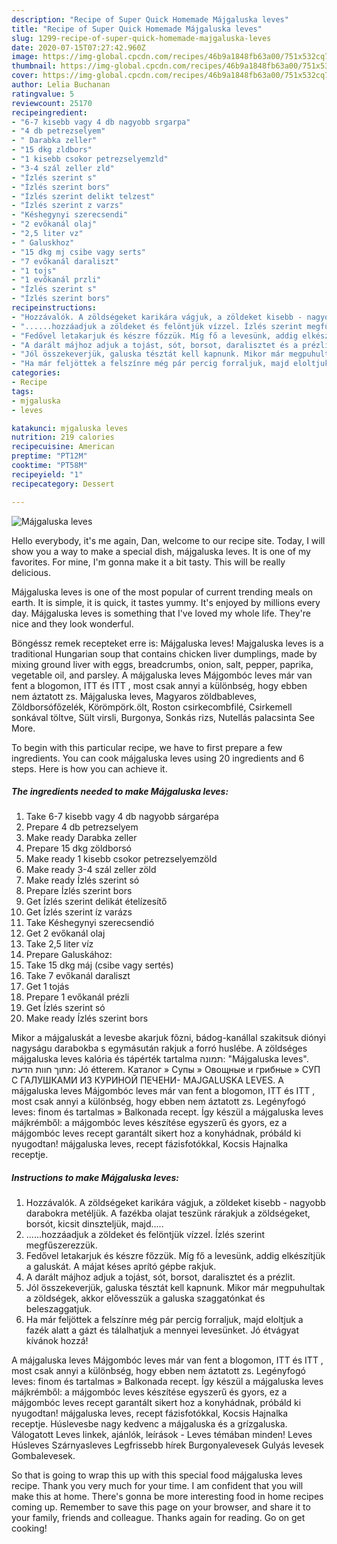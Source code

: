 ```yaml
---
description: "Recipe of Super Quick Homemade Májgaluska leves"
title: "Recipe of Super Quick Homemade Májgaluska leves"
slug: 1299-recipe-of-super-quick-homemade-majgaluska-leves
date: 2020-07-15T07:27:42.960Z
image: https://img-global.cpcdn.com/recipes/46b9a1848fb63a00/751x532cq70/majgaluska-leves-recept-foto.jpg
thumbnail: https://img-global.cpcdn.com/recipes/46b9a1848fb63a00/751x532cq70/majgaluska-leves-recept-foto.jpg
cover: https://img-global.cpcdn.com/recipes/46b9a1848fb63a00/751x532cq70/majgaluska-leves-recept-foto.jpg
author: Lelia Buchanan
ratingvalue: 5
reviewcount: 25170
recipeingredient:
- "6-7 kisebb vagy 4 db nagyobb srgarpa"
- "4 db petrezselyem"
- " Darabka zeller"
- "15 dkg zldbors"
- "1 kisebb csokor petrezselyemzld"
- "3-4 szál zeller zld"
- "Ízlés szerint s"
- "Ízlés szerint bors"
- "Ízlés szerint delikt telzest"
- "Ízlés szerint z varzs"
- "Késhegynyi szerecsendi"
- "2 evőkanál olaj"
- "2,5 liter vz"
- " Galuskhoz"
- "15 dkg mj csibe vagy serts"
- "7 evőkanál daraliszt"
- "1 tojs"
- "1 evőkanál przli"
- "Ízlés szerint s"
- "Ízlés szerint bors"
recipeinstructions:
- "Hozzávalók. A zöldségeket karikára vágjuk, a zöldeket kisebb - nagyobb darabokra metéljük. A fazékba olajat teszünk rárakjuk a zöldségeket, borsót, kicsit dinszteljük, majd....."
- "......hozzáadjuk a zöldeket és felöntjük vízzel. Ízlés szerint megfűszerezzük."
- "Fedővel letakarjuk és készre főzzük. Míg fő a levesünk, addig elkészítjük a galuskát. A májat késes aprító gépbe rakjuk."
- "A darált májhoz adjuk a tojást, sót, borsot, daralisztet és a prézlit."
- "Jól összekeverjük, galuska tésztát kell kapnunk. Mikor már megpuhultak a zöldségek, akkor elővesszük a galuska szaggatónkat és beleszaggatjuk."
- "Ha már feljöttek a felszínre még pár percig forraljuk, majd eloltjuk a fazék alatt a gázt és tálalhatjuk a mennyei levesünket. Jó étvágyat kívánok hozzá!"
categories:
- Recipe
tags:
- mjgaluska
- leves

katakunci: mjgaluska leves 
nutrition: 219 calories
recipecuisine: American
preptime: "PT12M"
cooktime: "PT58M"
recipeyield: "1"
recipecategory: Dessert

---
```



![Májgaluska leves](https://img-global.cpcdn.com/recipes/46b9a1848fb63a00/751x532cq70/majgaluska-leves-recept-foto.jpg)

Hello everybody, it's me again, Dan, welcome to our recipe site. Today, I will show you a way to make a special dish, májgaluska leves. It is one of my favorites. For mine, I'm gonna make it a bit tasty. This will be really delicious.

Májgaluska leves is one of the most popular of current trending meals on earth. It is simple, it is quick, it tastes yummy. It's enjoyed by millions every day. Májgaluska leves is something that I've loved my whole life. They're nice and they look wonderful.

Böngéssz remek recepteket erre is: Májgaluska leves! Majgaluska leves is a traditional Hungarian soup that contains chicken liver dumplings, made by mixing ground liver with eggs, breadcrumbs, onion, salt, pepper, paprika, vegetable oil, and parsley. A májgaluska leves Májgombóc leves már van fent a blogomon, ITT és ITT , most csak annyi a különbség, hogy ebben nem áztatott zs. Májgaluska leves, Magyaros zöldbableves, Zöldborsófőzelék, Körömpörk.ölt, Roston csirkecombfilé, Csirkemell sonkával töltve, Sült virsli, Burgonya, Sonkás rizs, Nutellás palacsinta See More.


To begin with this particular recipe, we have to first prepare a few ingredients. You can cook májgaluska leves using 20 ingredients and 6 steps. Here is how you can achieve it.

<!--inarticleads1-->

##### The ingredients needed to make Májgaluska leves:

1. Take 6-7 kisebb vagy 4 db nagyobb sárgarépa
1. Prepare 4 db petrezselyem
1. Make ready  Darabka zeller
1. Prepare 15 dkg zöldborsó
1. Make ready 1 kisebb csokor petrezselyemzöld
1. Make ready 3-4 szál zeller zöld
1. Make ready Ízlés szerint só
1. Prepare Ízlés szerint bors
1. Get Ízlés szerint delikát ételízesítő
1. Get Ízlés szerint íz varázs
1. Take Késhegynyi szerecsendió
1. Get 2 evőkanál olaj
1. Take 2,5 liter víz
1. Prepare  Galuskához:
1. Take 15 dkg máj (csibe vagy sertés)
1. Take 7 evőkanál daraliszt
1. Get 1 tojás
1. Prepare 1 evőkanál prézli
1. Get Ízlés szerint só
1. Make ready Ízlés szerint bors


Mikor a májgaluskát a levesbe akarjuk fõzni, bádog-kanállal szakitsuk diónyi nagyságu darabokba s egymásután rakjuk a forró huslébe. A zöldséges májgaluska leves kalória és tápérték tartalma תמונה: &#34;Májgaluska leves&#34;. מתוך חוות הדעת: Jó étterem. Каталог » Супы » Овощные и грибные » СУП С ГАЛУШКАМИ ИЗ КУРИНОЙ ПЕЧЕНИ- MAJGALUSKA LEVES. A májgaluska leves Májgombóc leves már van fent a blogomon, ITT és ITT , most csak annyi a különbség, hogy ebben nem áztatott zs. Legényfogó leves: finom és tartalmas » Balkonada recept. Így készül a májgaluska leves májkrémből: a májgombóc leves készítése egyszerű és gyors, ez a májgombóc leves recept garantált sikert hoz a konyhádnak, próbáld ki nyugodtan! májgaluska leves, recept fázisfotókkal, Kocsis Hajnalka receptje. 

<!--inarticleads2-->

##### Instructions to make Májgaluska leves:

1. Hozzávalók. A zöldségeket karikára vágjuk, a zöldeket kisebb - nagyobb darabokra metéljük. A fazékba olajat teszünk rárakjuk a zöldségeket, borsót, kicsit dinszteljük, majd.....
1. ......hozzáadjuk a zöldeket és felöntjük vízzel. Ízlés szerint megfűszerezzük.
1. Fedővel letakarjuk és készre főzzük. Míg fő a levesünk, addig elkészítjük a galuskát. A májat késes aprító gépbe rakjuk.
1. A darált májhoz adjuk a tojást, sót, borsot, daralisztet és a prézlit.
1. Jól összekeverjük, galuska tésztát kell kapnunk. Mikor már megpuhultak a zöldségek, akkor elővesszük a galuska szaggatónkat és beleszaggatjuk.
1. Ha már feljöttek a felszínre még pár percig forraljuk, majd eloltjuk a fazék alatt a gázt és tálalhatjuk a mennyei levesünket. Jó étvágyat kívánok hozzá!


A májgaluska leves Májgombóc leves már van fent a blogomon, ITT és ITT , most csak annyi a különbség, hogy ebben nem áztatott zs. Legényfogó leves: finom és tartalmas » Balkonada recept. Így készül a májgaluska leves májkrémből: a májgombóc leves készítése egyszerű és gyors, ez a májgombóc leves recept garantált sikert hoz a konyhádnak, próbáld ki nyugodtan! májgaluska leves, recept fázisfotókkal, Kocsis Hajnalka receptje. Húslevesbe nagy kedvenc a májgaluska és a grízgaluska. Válogatott Leves linkek, ajánlók, leírások - Leves témában minden! Leves Húsleves Szárnyasleves Legfrissebb hírek Burgonyalevesek Gulyás levesek Gombalevesek. 

So that is going to wrap this up with this special food májgaluska leves recipe. Thank you very much for your time. I am confident that you will make this at home. There's gonna be more interesting food in home recipes coming up. Remember to save this page on your browser, and share it to your family, friends and colleague. Thanks again for reading. Go on get cooking!
